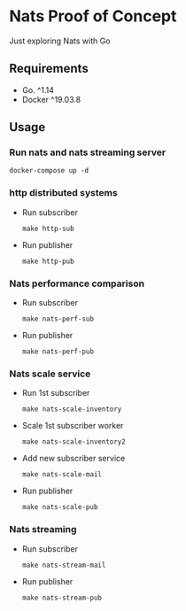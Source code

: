 # Nats Proof of Concept

Just exploring Nats with Go

## Requirements

- Go. ^1.14
- Docker ^19.03.8

## Usage

### Run nats and nats streaming server

`docker-compose up -d`

### http distributed systems

- Run subscriber

  `make http-sub`

- Run publisher

  `make http-pub`

### Nats performance comparison

- Run subscriber

  `make nats-perf-sub`

- Run publisher

  `make nats-perf-pub`

### Nats scale service

- Run 1st subscriber

  `make nats-scale-inventory`

- Scale 1st subscriber worker

  `make nats-scale-inventory2`

- Add new subscriber service

  `make nats-scale-mail`

- Run publisher

  `make nats-scale-pub`

### Nats streaming

- Run subscriber

  `make nats-stream-mail`

- Run publisher

  `make nats-stream-pub`
